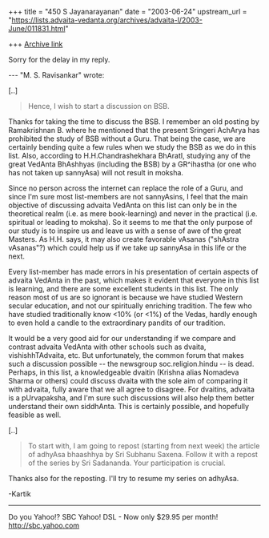 +++
title = "450 S Jayanarayanan"
date = "2003-06-24"
upstream_url = "https://lists.advaita-vedanta.org/archives/advaita-l/2003-June/011831.html"

+++
[Archive link](https://lists.advaita-vedanta.org/archives/advaita-l/2003-June/011831.html)

Sorry for the delay in my reply.

--- "M. S. Ravisankar" <ravi at ambaa.org> wrote:

[..]

> Hence, I wish to start a discussion on
> BSB.
> 

Thanks for taking the time to discuss the BSB. I
remember an old posting by Ramakrishnan B. where he
mentioned that the present Sringeri AchArya has
prohibited the study of BSB without a Guru. That being
the case, we are certainly bending quite a few rules
when we study the BSB as we do in this list. Also,
according to H.H.Chandrashekhara BhAratI, studying any
of the great VedAnta BhAshhyas (including the BSB) by
a GR^ihastha (or one who has not taken up sannyAsa)
will not result in moksha. 

Since no person across the internet can replace the
role of a Guru, and since I'm sure most list-members
are not sannyAsins, I feel that the main objective of
discussing advaita VedAnta on this list can only be in
the theoretical realm (i.e. as mere book-learning) and
never in the practical (i.e. spiritual or leading to
moksha). So it seems to me that the only purpose of
our study is to inspire us and leave us with a sense
of awe of the great Masters. As H.H. says, it may also
create favorable vAsanas ("shAstra vAsanas"?) which
could help us if we take up sannyAsa in this life or
the next. 

Every list-member has made errors in his presentation
of certain aspects of advaita VedAnta in the past,
which makes it evident that everyone in this list is
learning, and there are some excellent students in
this list. The only reason most of us are so ignorant
is because we have studied Western secular education,
and not our spiritually enriching tradition. The few
who have studied traditionally know <10% (or <1%) of
the Vedas, hardly enough to even hold a candle to the
extraordinary pandits of our tradition. 

It would be a very good aid for our understanding if
we compare and contrast advaita VedAnta with other
schools such as dvaita, vishishhTAdvaita, etc. But
unfortunately, the common forum that makes such a
discussion possible -- the newsgroup
soc.religion.hindu -- is dead. Perhaps, in this list,
a knowledgeable dvaitin (Krishna alias Nomadeva Sharma
or others) could discuss dvaita with the sole aim of
comparing it with advaita, fully aware that we all
agree to disagree. For dvaitins, advaita is a
pUrvapaksha, and I'm sure such discussions will also
help them better understand their own siddhAnta. This
is certainly possible, and hopefully feasible as well.


[..]

> To start with, I am going to repost (starting from
> next week) the article of
> adhyAsa bhaashhya by Sri Subhanu Saxena. Follow it
> with a repost of the
> series by Sri Sadananda. Your participation is
> crucial.

Thanks also for the reposting. I'll try to resume my
series on adhyAsa.

-Kartik

__________________________________
Do you Yahoo!?
SBC Yahoo! DSL - Now only $29.95 per month!
http://sbc.yahoo.com

